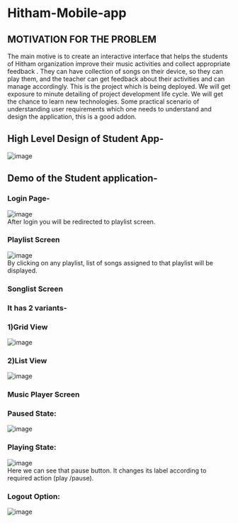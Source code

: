 # Hitham-Mobile-app
## MOTIVATION FOR THE PROBLEM
The main motive is to create an interactive interface that helps the students of Hitham organization improve their music activities and collect appropriate feedback . They can have collection of songs on their device, so they can play them, and the teacher can get feedback about their activities and can manage accordingly. 
This is the project which is being deployed. We will get exposure to minute detailing of project development life cycle. We will get the chance to learn new technologies. Some practical scenario of understanding user requirements which one needs to understand and design the application, this is a good addon.

## High Level Design of Student App-
![image](https://user-images.githubusercontent.com/30344955/40889853-27b4d882-678b-11e8-9d71-d130d5714fb8.png)
## Demo of the Student application-
### Login Page-
![image](https://user-images.githubusercontent.com/30344955/40889885-a5e8de24-678b-11e8-8bc1-f6b9779d5927.png)
</br> After login you will be redirected to playlist screen.
### Playlist Screen
![image](https://user-images.githubusercontent.com/30344955/40889889-af4feeda-678b-11e8-9443-f3d40f939c0e.png)
</br> By clicking on any playlist, list of songs assigned to that playlist will be displayed.
### Songlist Screen
### It has 2 variants-
### 1)Grid View
![image](https://user-images.githubusercontent.com/30344955/40889897-c0c7e050-678b-11e8-8a80-03f7697f3a03.png)
### 2)List View
![image](https://user-images.githubusercontent.com/30344955/40889904-cf12c6c0-678b-11e8-8b07-8a8f3813da28.png)
### Music Player Screen

### Paused State:
![image](https://user-images.githubusercontent.com/30344955/40889907-db2e8b56-678b-11e8-92f3-a43c1efa7737.png)

### Playing State:
![image](https://user-images.githubusercontent.com/30344955/40889917-f2d33720-678b-11e8-8a51-34cd621d040e.png)
</br> Here we can see that pause button. It changes its label according to required action (play /pause).

### Logout Option:
![image](https://user-images.githubusercontent.com/30344955/40889920-02d603fa-678c-11e8-8e30-d3680b609dfc.png)

